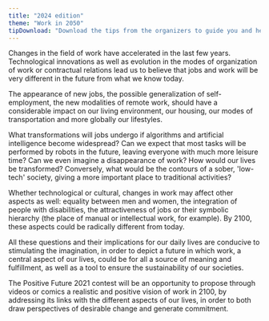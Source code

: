 ```yaml
---
title: "2024 edition"
theme: "Work in 2050"
tipDownload: "Download the tips from the organizers to guide you and help your narrative."
---
```

Changes in the field of work have accelerated in the last few years. Technological innovations as well as evolution in the modes of organization of work or contractual relations lead us to believe that jobs and work will be very different in the future from what we know today.

The appearance of new jobs, the possible generalization of self-employment, the new modalities of remote work, should have a considerable impact on our living environment, our housing, our modes of transportation and more globally our lifestyles.

What transformations will jobs undergo if algorithms and artificial intelligence become widespread? Can we expect that most tasks will be performed by robots in the future, leaving everyone with much more leisure time? Can we even imagine a disappearance of work? How would our lives be transformed? Conversely, what would be the contours of a sober, 'low-tech' society, giving a more important place to traditional activities?

Whether technological or cultural, changes in work may affect other aspects as well: equality between men and women, the integration of people with disabilities, the attractiveness of jobs or their symbolic hierarchy (the place of manual or intellectual work, for example). By 2100, these aspects could be radically different from today.

All these questions and their implications for our daily lives are conducive to stimulating the imagination, in order to depict a future in which work, a central aspect of our lives, could be for all a source of meaning and fulfillment, as well as a tool to ensure the sustainability of our societies.

The Positive Future 2021 contest will be an opportunity to propose through videos or comics a realistic and positive vision of work in 2100, by addressing its links with the different aspects of our lives, in order to both draw perspectives of desirable change and generate commitment.